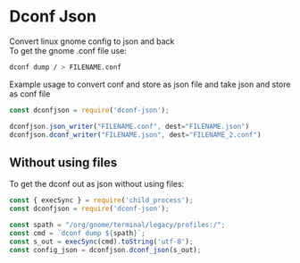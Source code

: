 # Dconf Json

Convert linux gnome config to json and back  
To get the gnome .conf file use:

```bash
dconf dump / > FILENAME.conf
```

Example usage to convert conf and store as json file and take json and store as conf file
```js
const dconfjson = require('dconf-json');

dconfjson.json_writer("FILENAME.conf", dest="FILENAME.json")
dconfjson.dconf_writer("FILENAME.json", dest="FILENAME_2.conf")
```

## Without using files
To get the dconf out as json without using files:
```js
const { execSync } = require('child_process');
const dconfjson = require('dconf-json');

const spath = "/org/gnome/terminal/legacy/profiles:/";
const cmd = `dconf dump ${spath}`;
const s_out = execSync(cmd).toString('utf-8');
const config_json = dconfjson.dconf_json(s_out);
```
